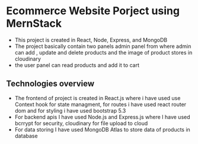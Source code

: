 <h1>Ecommerce Website Porject using MernStack</h1>
<ul>
  <li>This project is created in React, Node, Express, and MongoDB </li>
  <li>The project basically contain two panels admin panel from where admin can add , update and delete products and the image of product stores in cloudinary </li>
  <li>the user panel can read products and add it to cart </li>
</ul>

<h2> Technologies overview</h2>
<ul>
  <li>The frontend of project is created in React.js where i have used use Context hook for state managment, for routes i have used react router dom and for styling i have used bootstrap 5.3</li>
  <li>For backend apis I have used Node.js and Express.js where I have used bcrrypt for security, cloudinary for file upload to cloud </li>
  <li> For data storing I have used MongoDB Atlas to store data of products in database</li>
</ul>
